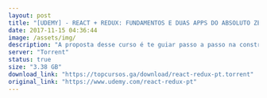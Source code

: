 ```yaml
---
layout: post
title: "[UDEMY] - REACT + REDUX: FUNDAMENTOS E DUAS APPS DO ABSOLUTO ZERO!"
date: 2017-11-15 04:36:44
image: /assets/img/
description: "A proposta desse curso é te guiar passo a passo na construções de duas aplicações completas, mas se você ainda está iniciando no mundo do React, não tem problema porque antes de entrarmos no desenvolvimento das aplicações, serão apresentados vários exercícios para ensinar os fundamentos de Webpack, React, Redux e todo o ecossistema envolvido no processo. Inclusive tecnologias de backend, como Node, Express e MongoDB."
server: "Torrent"
status: true
size: "3.38 GB"
download_link: "https://topcursos.ga/download/react-redux-pt.torrent"
original_link: "https://www.udemy.com/react-redux-pt"
---
```


